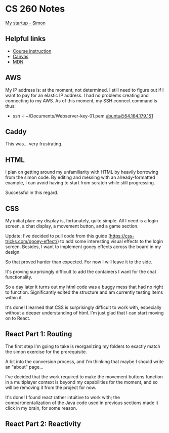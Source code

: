 # CS 260 Notes

[My startup - Simon](https://simon.cs260.click)

## Helpful links

- [Course instruction](https://github.com/webprogramming260)
- [Canvas](https://byu.instructure.com)
- [MDN](https://developer.mozilla.org)

## AWS

My IP address is: at the moment, not determined. I still need to figure out if I want to pay for an elastic IP address.
I had no problems creating and connecting to my AWS. As of this moment, my SSH connect command is thus:
- ssh -i ~/Documents/Webserver-key-01.pem ubuntu@54.164.179.151
  
## Caddy
This was... very frustrating.

## HTML
I plan on getting around my unfamiliarity with HTML by heavily borrowing from the simon code. By editing and messing with an already-formatted example, I can avoid having to start from scratch while still progressing.

Successful in this regard.

## CSS

My initial plan: my display is, fortunately, quite simple. All I need is a login screen, a chat display, a movement button, and a game section.

Update: I've decided to pull code from this guide (https://css-tricks.com/gooey-effect/) to add some interesting visual effects to the login screen. Besides, I want to implement gooey effects across the board in my design.

So that proved harder than expected. For now I will leave it to the side.

It's proving surprisingly difficult to add the containers I want for the chat functionality.

So a day later it turns out my html code was a buggy mess that had no right to function. Significantly edited the structure and am currently testing items within it.

It's done! I learned that CSS is surprisingly difficult to work with, especially without a deeper understanding of html. I'm just glad that I can start moving on to React.



## React Part 1: Routing

The first step I'm going to take is reorganizing my folders to exactly match the simon exercise for the prerequisite.

A bit into the conversion process, and I'm thinking that maybe I should write an "about" page...

I've decided that the work required to make the movement buttons function in a multiplayer context is beyond my capabilities for the moment, and so will be removing it from the project for now.

It's done! I found react rather intuitive to work with; the compartmentalization of the Java code
used in previous sections made it click in my brain, for some reason.

## React Part 2: Reactivity

